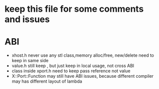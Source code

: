 # keep this file for some comments and issues

# ABI
- xhost.h never use any stl class,memory alloc/free, new/delete need to keep in same side
- value.h still keep <string>, but just keep in local usage, not cross ABI 
- class inside xport.h need to keep pass reference not value
- X::Port::Function may still have ABI issues, because different compiler may has  different layout of lambda

